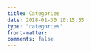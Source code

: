 ```yaml
---
title: Categories
date: 2018-01-30 10:15:55
type: "categories"
front-matter: 
comments: false
---
```


